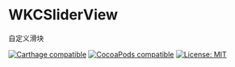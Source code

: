 # WKCSliderView

自定义滑块

[![Carthage compatible](https://img.shields.io/badge/Carthage-compatible-4BC51D.svg?style=flat)](https://github.com/Carthage/Carthage#adding-frameworks-to-an-application) [![CocoaPods compatible](https://img.shields.io/cocoapods/v/WKCSliderView?style=flat)](https://cocoapods.org/pods/WKCSliderView) [![License: MIT](https://img.shields.io/cocoapods/l/WKCSliderView?style=flat)](http://opensource.org/licenses/MIT)


